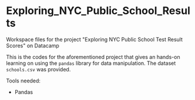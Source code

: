 # Exploring_NYC_Public_School_Results
Workspace files for the project "Exploring NYC Public School Test Result Scores" on Datacamp

This is the codes for the aforementioned project that gives an hands-on learning on using the `pandas` library for data manipulation. The dataset `schools.csv` was provided.

Tools needed:
- Pandas
